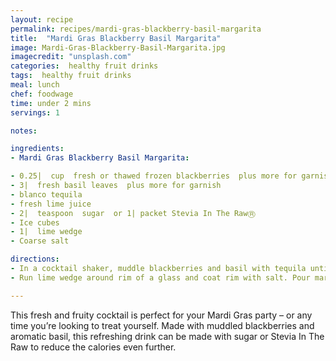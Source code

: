 ```yaml
---
layout: recipe
permalink: recipes/mardi-gras-blackberry-basil-margarita
title:  "Mardi Gras Blackberry Basil Margarita"
image: Mardi-Gras-Blackberry-Basil-Margarita.jpg
imagecredit: "unsplash.com"
categories:  healthy fruit drinks
tags:  healthy fruit drinks
meal: lunch
chef: foodwage
time: under 2 mins
servings: 1

notes:

ingredients:
- Mardi Gras Blackberry Basil Margarita:

- 0.25|  cup  fresh or thawed frozen blackberries  plus more for garnish
- 3|  fresh basil leaves  plus more for garnish
- blanco tequila
- fresh lime juice
- 2|  teaspoon  sugar  or 1| packet Stevia In The RawⓇ
- Ice cubes
- 1|  lime wedge
- Coarse salt

directions:
- In a cocktail shaker, muddle blackberries and basil with tequila until berries are completely broken down. Add lime juice and sugar (or Stevia In The Raw), fill halfway with ice and shake well.
- Run lime wedge around rim of a glass and coat rim with salt. Pour margarita into glass and, if desired, garnish with blackberries and a basil sprig.

---
```


This fresh and fruity cocktail is perfect for your Mardi Gras party – or any time you’re looking to treat yourself. Made with muddled blackberries and aromatic basil, this refreshing drink can be made with sugar or Stevia In The Raw to reduce the calories even further.
